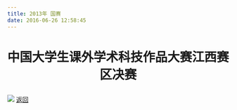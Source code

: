 ```yaml
---
title: 2013年 国赛
date: 2016-06-26 12:58:45
---
```

# <p align="center">中国大学生课外学术科技作品大赛江西赛区决赛<p>
![](http://og9nrsw1n.bkt.clouddn.com/bst/honor/nationwide/2013/%E4%B8%AD%E5%9B%BD%E5%A4%A7%E5%AD%A6%E7%94%9F%E8%AF%BE%E5%A4%96%E5%AD%A6%E6%9C%AF%E7%A7%91%E6%8A%80%E4%BD%9C%E5%93%81%E7%AB%9E%E8%B5%9B1.jpg)
[返回](/bst/)